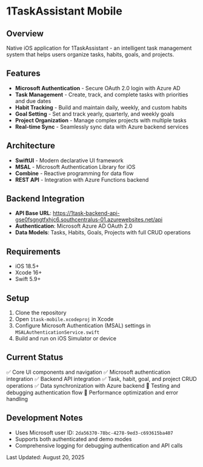 # 1TaskAssistant Mobile

## Overview
Native iOS application for 1TaskAssistant - an intelligent task management system that helps users organize tasks, habits, goals, and projects.

## Features
- **Microsoft Authentication** - Secure OAuth 2.0 login with Azure AD
- **Task Management** - Create, track, and complete tasks with priorities and due dates
- **Habit Tracking** - Build and maintain daily, weekly, and custom habits
- **Goal Setting** - Set and track yearly, quarterly, and weekly goals
- **Project Organization** - Manage complex projects with multiple tasks
- **Real-time Sync** - Seamlessly sync data with Azure backend services

## Architecture
- **SwiftUI** - Modern declarative UI framework
- **MSAL** - Microsoft Authentication Library for iOS
- **Combine** - Reactive programming for data flow
- **REST API** - Integration with Azure Functions backend

## Backend Integration
- **API Base URL**: https://1task-backend-api-gse0fsgngtfxhjc6.southcentralus-01.azurewebsites.net/api
- **Authentication**: Microsoft Azure AD OAuth 2.0
- **Data Models**: Tasks, Habits, Goals, Projects with full CRUD operations

## Requirements
- iOS 18.5+
- Xcode 16+
- Swift 5.9+

## Setup
1. Clone the repository
2. Open `1task-mobile.xcodeproj` in Xcode
3. Configure Microsoft Authentication (MSAL) settings in `MSALAuthenticationService.swift`
4. Build and run on iOS Simulator or device

## Current Status
✅ Core UI components and navigation
✅ Microsoft authentication integration
✅ Backend API integration
✅ Task, habit, goal, and project CRUD operations
✅ Data synchronization with Azure backend
🔧 Testing and debugging authentication flow
🔧 Performance optimization and error handling

## Development Notes
- Uses Microsoft user ID: `2da56370-78bc-4278-9ed3-c693615ba407`
- Supports both authenticated and demo modes
- Comprehensive logging for debugging authentication and API calls

Last Updated: August 20, 2025
